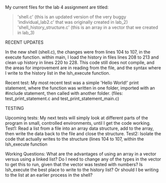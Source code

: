My current files for the lab 4 assignment are titled:
>'shell.c' (this is an updated version of the very buggy 'individual_lab2.c' that was originally created in lab_2)
>'shell_history_structure.c' (this is an array in a vector that we created in lab_3)

RECENT UPDATES

In the new shell (shell.c), the changes were from lines 104 to 107, in the execute function.
within main, I load the history in files lines 208 to 213 and clean up history in lines 220 to 228.
This code still does not compile, and the areas for improvement are in reading from the file, and the syntax where I write to the history list in the lsh_execute function.

Recent test:
My most recent test was a simple 'Hello World!' print statement, where the function was written in one folder, imported with an #include statement, then called with another folder. (files: test_print_statement.c and test_print_statement_main.c)

TESTING

Upcoming tests:
My next tests will simply look at different parts of the program in small, controlled environments, until I get the code working.
Test1: Read a list from a file into an array data structure, add to the array, then write the data back to the file and close the structure.
Test2: Isolate the code that actually writes to the structure (lines 104 to 107, within the lsh_execute function

Working Questions:
What are the advantages of using an array in a vector versus using a linked list?
Do I need to change any of the types in the vector to get this to run, given that the vector was tested with numbers?
Is lsh_execute the best place to write to the history list? Or should I be writing to the list at an earlier process in the shell?
